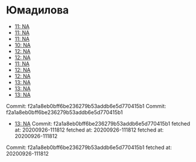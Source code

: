 # Юмадилова
- [11: NA](11.md)
- [11: NA](11.md)
- [11: NA](11.md)
- [10: NA](10.md)
- [12: NA](12.md)
- [12: NA](12.md)
- [11: NA](11.md)
- [12: NA](12.md)
- [12: NA](12.md)
- [13: NA](13.md)
- [13: NA](13.md)
- [13: NA](13.md)



Commit: f2a1a8eb0bff6be236279b53addb6e5d770415b1
Commit: f2a1a8eb0bff6be236279b53addb6e5d770415b1
- [13: NA](13.md)
Commit: f2a1a8eb0bff6be236279b53addb6e5d770415b1
 fetched at: 20200926-111812
 fetched at: 20200926-111812
 fetched at: 20200926-111812

Commit: f2a1a8eb0bff6be236279b53addb6e5d770415b1
 fetched at: 20200926-111812

